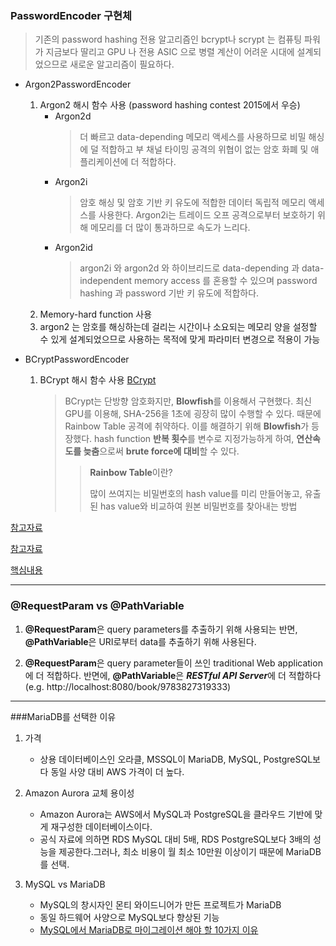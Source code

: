 ### PasswordEncoder 구현체
> 기존의 password hashing 전용 알고리즘인 bcrypt나 scrypt 는 컴퓨팅 파워가 지금보다 딸리고 GPU 나 전용 ASIC 으로 병렬 계산이 어려운 시대에 설계되었으므로 새로운 알고리즘이 필요하다.

- Argon2PasswordEncoder
  1. Argon2 해시 함수 사용 (password hashing contest 2015에서 우승)
      - Argon2d
          > 더 빠르고 data-depending 메모리 액세스를 사용하므로 비밀 해싱에 덜 적합하고 부 채널 타이밍 공격의 위협이 없는 암호 화폐 및 애플리케이션에 더 적합하다.
      - Argon2i
          > 암호 해싱 및 암호 기반 키 유도에 적합한 데이터 독립적 메모리 액세스를 사용한다. Argon2i는 트레이드 오프 공격으로부터 보호하기 위해 메모리를 더 많이 통과하므로 속도가 느리다.
      - Argon2id
          > argon2i 와 argon2d 와 하이브리드로 data-depending 과 data-independent memory access 를 혼용할 수 있으며 password hashing 과 password 기반 키 유도에 적합하다.
  3. Memory-hard function 사용
  4. argon2 는 암호를 해싱하는데 걸리는 시간이나 소요되는 메모리 양을 설정할 수 있게 설계되었으므로 사용하는 목적에 맞게 파라미터 변경으로 적용이 가능

- BCryptPasswordEncoder
  1. BCrypt 해시 함수 사용 [BCrypt](https://velog.io/@sangmin7648/Bcrypt%EB%9E%80)
      > BCrypt는 단방향 암호화지만, **Blowfish**를 이용해서 구현했다. 최신 GPU를 이용해, SHA-256을 1초에 굉장히 많이 수행할 수 있다. 
      >  때문에 Rainbow Table 공격에 취약하다. 이를 해결하기 위해 **Blowfish**가 등장했다. hash function **반복 횟수**를 변수로 지정가능하게 하여, **연산속도를 늦춤**으로써 
      >  **brute force에 대비**할 수 있다.
      >> **Rainbow Table**이란? 
      >> 
      >> 많이 쓰여지는 비밀번호의 hash value를 미리 만들어놓고, 유출된 has value와 비교하여 원본 비밀번호를 찾아내는 방법
 
 [참고자료](https://velog.io/@kylexid/%EC%99%9C-bcrypt-%EC%95%94%ED%98%B8%ED%99%94-%EB%B0%A9%EC%8B%9D%EC%9D%B4-%EC%B6%94%EC%B2%9C%EB%90%98%EC%96%B4%EC%A7%88%EA%B9%8C)
 
 [참고자료](https://www.lesstif.com/security/argon2-password-hashing-95879198.html)
 
 [핵심내용](https://d2.naver.com/helloworld/318732)

-------
### @RequestParam vs @PathVariable

1. **@RequestParam**은 query parameters를 추출하기 위해 사용되는 반면, **@PathVariable**은 URI로부터 data를 추출하기 위해 사용된다.

2. **@RequestParam**은 query parameter들이 쓰인 traditional Web application에 더 적합하다. 반면에, **@PathVariable**은 ***RESTful API Server***에 더 적합하다 (e.g. http://localhost:8080/book/9783827319333)

-------

###MariaDB를 선택한 이유
1. 가격
    - 상용 데이터베이스인 오라클, MSSQL이 MariaDB, MySQL, PostgreSQL보다 동일 사양 대비 AWS 가격이 더 높다.
    
2. Amazon Aurora 교체 용이성
    - Amazon Aurora는 AWS에서 MySQL과 PostgreSQL을 클라우드 기반에 맞게 재구성한 데이터베이스이다.
    - 공식 자료에 의하면 RDS MySQL 대비 5배, RDS PostgreSQL보다 3배의 성능을 제공한다.그러나, 최소 비용이 월 최소 10만원 이상이기 때문에 MariaDB를 선택. 
   
3. MySQL vs MariaDB
    - MySQL의 창시자인 몬티 와이드니어가 만든 프로젝트가 MariaDB
    - 동일 하드웨어 사양으로 MySQL보다 향상된 기능
    - [MySQL에서 MariaDB로 마이그레이션 해야 할 10가지 이유](https://xdhyix.wordpress.com/2016/03/24/mysql-에서-mariadb-로-마이그레이션-해야할-10가지-이유/)


